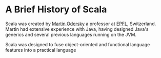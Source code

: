 # A Brief History of Scala

Scala was created by [Martin Odersky](http://lampwww.epfl.ch/~odersky/) a professor at [EPFL](http://epfl.ch/), Switzerland. Martin had extensive experience with Java, having designed Java's generics and several previous languages running on the JVM.

Scala was designed to fuse object-oriented and functional language features into a practical language
